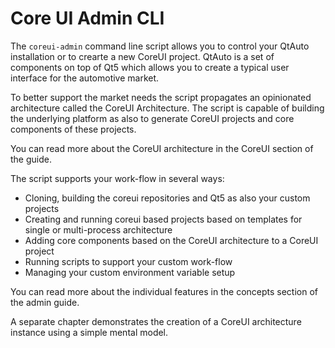 # Core UI Admin CLI

The `coreui-admin` command line script allows you to control your QtAuto installation or to crearte a new CoreUI project. QtAuto is a set of components on top of Qt5 which allows you to create a typical user interface for the automotive market.

To better support the market needs the script propagates an opinionated architecture called the CoreUI Architecture. The script is capable of building the underlying platform as also to generate CoreUI projects and core components of these projects.

You can read more about the CoreUI architecture in the CoreUI section of the guide.

The script supports your work-flow in several ways:

- Cloning, building the coreui repositories and Qt5 as also your custom projects
- Creating and running coreui based projects based on templates for single or multi-process architecture
- Adding core components based on the CoreUI architecture to a CoreUI project
- Running scripts to support your custom work-flow
- Managing your custom environment variable setup

You can read more about the individual features in the concepts section of the admin guide.

A separate chapter demonstrates the creation of a CoreUI architecture instance using a simple mental model.



